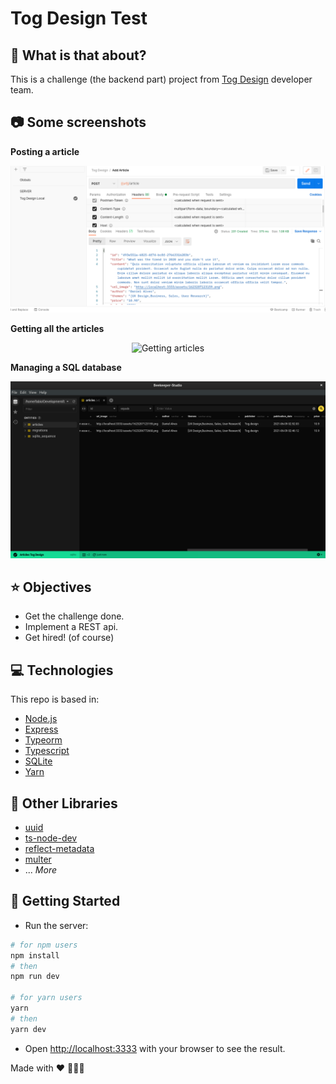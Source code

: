 # Tog Design Test

## :thinking: What is that about?

This is a challenge (the backend part) project from [Tog Design](https://tog.design) developer team.

## 📷 Some screenshots
__Posting a article__
<p align="center">
 <img src=".github/tog_post_ok.png" alt="Post okay!" />
</p>

__Getting all the articles__
<p align="center">
 <img src=".github/0_tog_get_articles.png" alt="Getting articles" />
</p>

__Managing a SQL database__
<p align="center">
 <img src=".github/tog_database_table.png" alt="Database using SQlite" />
</p>


## ⭐ Objectives

- Get the challenge done.
- Implement a REST api.
- Get hired! (of course)

## 💻 Technologies

This repo is based in:

- [Node.js](https://nodejs.org/)
- [Express](https://expressjs.com/)
- [Typeorm](https://typeorm.io/)
- [Typescript](https://www.typescriptlang.org/)
- [SQLite](https://www.sqlite.org/)
- [Yarn](https://yarnpkg.com/)

## 📁 Other Libraries

- [uuid](https://www.npmjs.com/package/uuid)
- [ts-node-dev](https://www.npmjs.com/package/ts-node-dev)
- [reflect-metadata](https://www.npmjs.com/package/reflect-metadata)
- [multer](https://www.npmjs.com/package/multer)
- ... _More_

## 🚀 Getting Started

- Run the server:

```bash
# for npm users
npm install
# then 
npm run dev

# for yarn users
yarn
# then
yarn dev
```

- Open [http://localhost:3333](http://localhost:3333) with your browser to see the result.

Made with :heart: 👨🏻‍💻